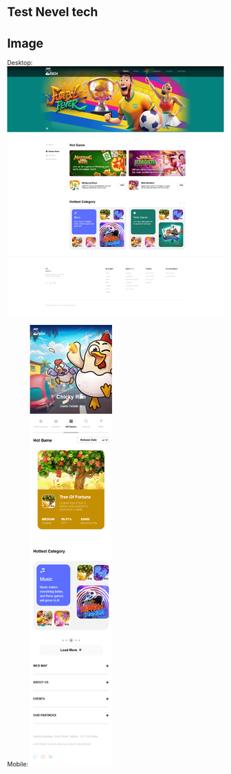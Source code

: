 # Test Nevel tech

# Image
Desktop:
![alt text](./src/assets/images/desktop.png)

Mobile:
![alt text](./src/assets/images/mobile.png)

